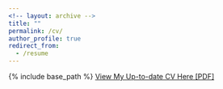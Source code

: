 ```yaml
---
<!-- layout: archive -->
title: ""
permalink: /cv/
author_profile: true
redirect_from:
  - /resume
---
```


{% include base_path %}
[View My Up-to-date CV Here [PDF]](http://stanw98.github.io/files/CV.pdf)<br>

